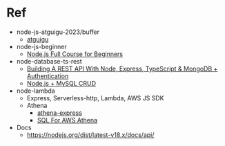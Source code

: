 # Ref
- node-js-atguigu-2023/buffer 
  - [atguigu](https://www.youtube.com/playlist?list=PLmOn9nNkQxJGOPF4yPJ_H8lyn73KBcPtP)
- node-js-beginner
    - [Node.js Full Course for Beginners](https://youtu.be/f2EqECiTBL8?si=dAoM14iT8gMa2T0x)
- node-database-ts-rest
  - [Building A REST API With Node, Express, TypeScript & MongoDB + Authentication](https://youtu.be/b8ZUb_Okxro?si=4hP3sQI6V3Aav83a)
  - [Node.js + MySQL CRUD](https://youtu.be/YkBOkV0s5eQ?si=_RL8SJTpGhxfoK92)
- node-lambda
  - Express, Serverless-http, Lambda, AWS JS SDK
  - Athena
    - [athena-express](https://github.com/ghdna/athena-express)
    - [SQL For AWS Athena](https://youtu.be/V21xjnHMOyk?si=OjdIQHtHt6ZZnYKf)
- Docs
  - https://nodejs.org/dist/latest-v18.x/docs/api/